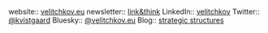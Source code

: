 website:: [velitchkov.eu](https://velitchkov.eu/)
newsletter:: [link&think](https://www.linkandth.ink/)
LinkedIn:: [velitchkov](https://www.linkedin.com/in/velitchkov)
Twitter:: [@kvistgaard](https://twitter.com/kvistgaard)
Bluesky:: [@velitchkov.eu](https://bsky.app/profile/velitchkov.eu)
Blog:: [strategic structures](https://www.strategicstructures.com)
